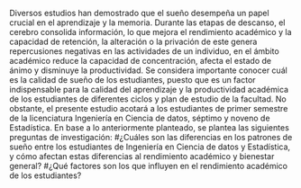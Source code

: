Diversos estudios han demostrado que el sueño desempeña un papel crucial en el aprendizaje y la memoria. Durante las etapas de descanso, el cerebro consolida información, lo que mejora el rendimiento académico y la capacidad de retención, la alteración o la privación de este genera repercusiones negativas en las actividades de un individuo, en el ámbito académico reduce la capacidad de concentración, afecta el estado de ánimo y disminuye la productividad. 
	Se considera importante conocer cuál es la calidad de sueño de los estudiantes, puesto que es un factor indispensable para la calidad del aprendizaje y la productividad académica de los estudiantes de diferentes ciclos y plan de estudio de la facultad. No obstante, el presente estudio acotará a los estudiantes de primer semestre de la licenciatura Ingeniería en Ciencia de datos, séptimo y noveno de Estadística. 
	En base a lo anteriormente planteado, se plantea las siguientes preguntas de investigación: 
	#¿Cuáles son las diferencias en los patrones de sueño entre los estudiantes de Ingeniería en Ciencia de datos y Estadística, y cómo afectan estas diferencias al rendimiento académico y bienestar general?
	#¿Qué factores son los que influyen en el rendimiento académico de los estudiantes? 
